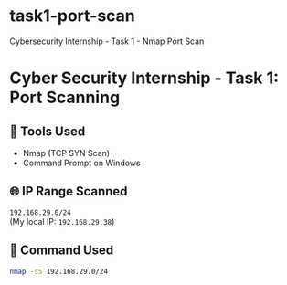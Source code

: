 # task1-port-scan
Cybersecurity Internship - Task 1 - Nmap Port Scan

# Cyber Security Internship - Task 1: Port Scanning

## 🔧 Tools Used
- Nmap (TCP SYN Scan)
- Command Prompt on Windows

## 🌐 IP Range Scanned
`192.168.29.0/24`  
(My local IP: `192.168.29.38`)

## 🧪 Command Used
```bash
nmap -sS 192.168.29.0/24
